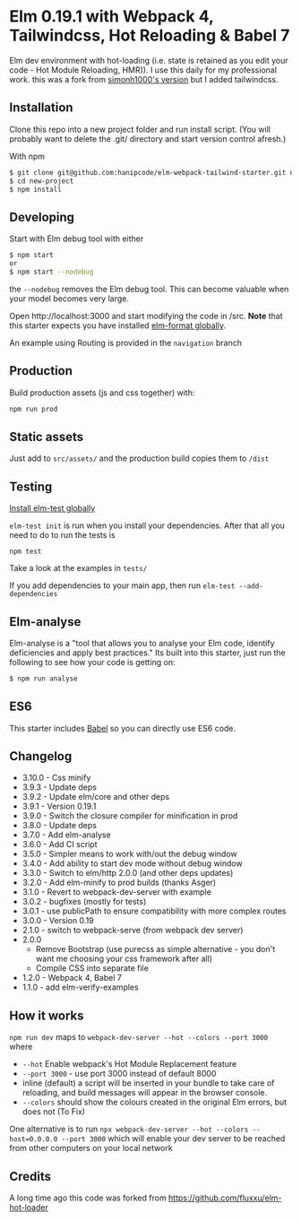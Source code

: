 # Elm 0.19.1 with Webpack 4, Tailwindcss, Hot Reloading & Babel 7

Elm dev environment with hot-loading (i.e. state is retained as you edit your code - Hot Module Reloading, HMR)). I use this daily for my professional work. this was a fork from [simonh1000's version](https://github.com/simonh1000/elm-webpack-starter) but I added tailwindcss.

## Installation

Clone this repo into a new project folder and run install script.
(You will probably want to delete the .git/ directory and start version control afresh.)

With npm

```sh
$ git clone git@github.com:hanipcode/elm-webpack-tailwind-starter.git new-project
$ cd new-project
$ npm install
```

## Developing

Start with Elm debug tool with either

```sh
$ npm start
or
$ npm start --nodebug
```

the `--nodebug` removes the Elm debug tool. This can become valuable when your model becomes very large.

Open http://localhost:3000 and start modifying the code in /src. **Note** that this starter expects you have installed [elm-format globally](https://github.com/avh4/elm-format#installation-).

An example using Routing is provided in the `navigation` branch

## Production

Build production assets (js and css together) with:

```sh
npm run prod
```

## Static assets

Just add to `src/assets/` and the production build copies them to `/dist`

## Testing

[Install elm-test globally](https://github.com/elm-community/elm-test#running-tests-locally)

`elm-test init` is run when you install your dependencies. After that all you need to do to run the tests is

```
npm test
```

Take a look at the examples in `tests/`

If you add dependencies to your main app, then run `elm-test --add-dependencies`

<!-- I have also added [elm-verify-examples](https://github.com/stoeffel/elm-verify-examples) and provided an example in the definition of `add1` in App.elm. -->

## Elm-analyse

Elm-analyse is a "tool that allows you to analyse your Elm code, identify deficiencies and apply best practices." Its built into this starter, just run the following to see how your code is getting on:

```sh
$ npm run analyse
```

## ES6

This starter includes [Babel](https://babeljs.io/) so you can directly use ES6 code.

## Changelog

-   3.10.0 - Css minify
-   3.9.3 - Update deps
-   3.9.2 - Update elm/core and other deps
-   3.9.1 - Version 0.19.1
-   3.9.0 - Switch the closure compiler for minification in prod
-   3.8.0 - Update deps
-   3.7.0 - Add elm-analyse
-   3.6.0 - Add CI script
-   3.5.0 - Simpler means to work with/out the debug window
-   3.4.0 - Add ability to start dev mode without debug window
-   3.3.0 - Switch to elm/http 2.0.0 (and other deps updates)
-   3.2.0 - Add elm-minify to prod builds (thanks Asger)
-   3.1.0 - Revert to webpack-dev-server with example
-   3.0.2 - bugfixes (mostly for tests)
-   3.0.1 - use publicPath to ensure compatibility with more complex routes
-   3.0.0 - Version 0.19
-   2.1.0 - switch to webpack-serve (from webpack dev server)
-   2.0.0
    -   Remove Bootstrap (use purecss as simple alternative - you don't want me choosing your css framework after all)
    -   Compile CSS into separate file
-   1.2.0 - Webpack 4, Babel 7
-   1.1.0 - add elm-verify-examples

## How it works

`npm run dev` maps to `webpack-dev-server --hot --colors --port 3000` where

-   `--hot` Enable webpack's Hot Module Replacement feature
-   `--port 3000` - use port 3000 instead of default 8000
-   inline (default) a script will be inserted in your bundle to take care of reloading, and build messages will appear in the browser console.
-   `--colors` should show the colours created in the original Elm errors, but does not (To Fix)

One alternative is to run `npx webpack-dev-server --hot --colors --host=0.0.0.0 --port 3000` which will enable your dev server to be reached from other computers on your local network

## Credits

A long time ago this code was forked from https://github.com/fluxxu/elm-hot-loader
